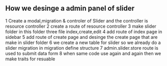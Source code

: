 ## How we desinge a admin panel of slider
  1 Create a modal,migration & controler of Slider and the controller is resource controller
  2 create a route of resource controller
  3 make slider folder in this folder three file index,create,edit
  4 add route of index page in sidebar 
  5 add route of create page and desinge the create page that are make in slider folder
  6 we create a new table for slider so we  already do a slider migration in migration define structure
  7 admin.slider.store route is used to submit data form
  8 when same code use again and again then we make traits for resuable